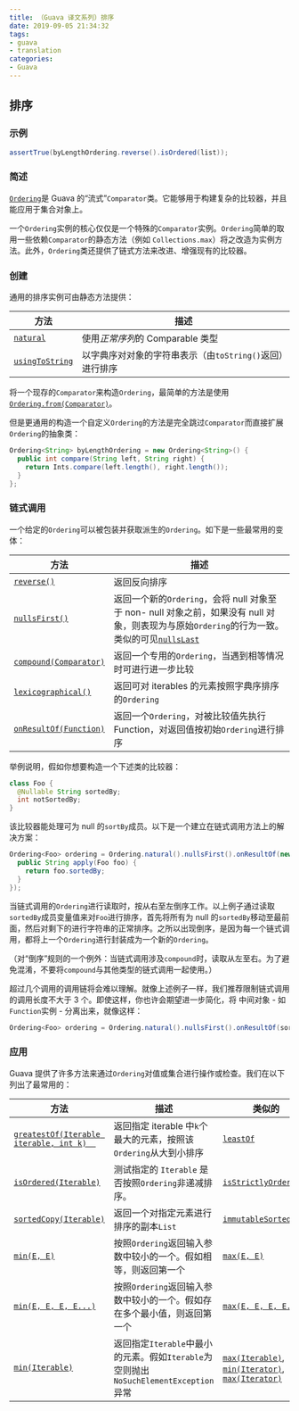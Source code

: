 ```yaml
---
title: （Guava 译文系列）排序
date: 2019-09-05 21:34:32
tags:
- guava
- translation
categories:
- Guava
---
```

## 排序
### 示例
```java
assertTrue(byLengthOrdering.reverse().isOrdered(list));
```
### 简述
[`Ordering`](http://google.github.io/guava/releases/snapshot/api/docs/com/google/common/collect/Ordering.html)是 Guava 的“流式”`Comparator`类。它能够用于构建复杂的比较器，并且能应用于集合对象上。

一个`Ordering`实例的核心仅仅是一个特殊的`Comparator`实例。`Ordering`简单的取用一些依赖`Comparator`的静态方法（例如 `Collections.max`）将之改造为实例方法。此外，`Ordering`类还提供了链式方法来改进、增强现有的比较器。

<!-- more -->

### 创建

通用的排序实例可由静态方法提供：

方法 | 描述
---|---
[`natural`](http://google.github.io/guava/releases/snapshot/api/docs/com/google/common/collect/Ordering.html#natural--) | 使用*正常序列*的 Comparable 类型
[`usingToString`](http://google.github.io/guava/releases/snapshot/api/docs/com/google/common/collect/Ordering.html#usingToString--) | 以字典序对对象的字符串表示（由`toString()`返回）进行排序

将一个现存的`Comparator`来构造`Ordering`，最简单的方法是使用[`Ordering.from(Comparator)`](http://google.github.io/guava/releases/snapshot/api/docs/com/google/common/collect/Ordering.html#from-java.util.Comparator-)。

但是更通用的构造一个自定义`Ordering`的方法是完全跳过`Comparator`而直接扩展`Ordering`的抽象类：

```java
Ordering<String> byLengthOrdering = new Ordering<String>() {
  public int compare(String left, String right) {
    return Ints.compare(left.length(), right.length());
  }
};
```
### 链式调用
一个给定的`Ordering`可以被包装并获取派生的`Ordering`。如下是一些最常用的变体：

方法 | 描述
---|---
[`reverse()`](http://google.github.io/guava/releases/snapshot/api/docs/com/google/common/collect/Ordering.html#reverse--) | 返回反向排序
[`nullsFirst()`](http://google.github.io/guava/releases/snapshot/api/docs/com/google/common/collect/Ordering.html#nullsFirst--) | 返回一个新的`Ordering`，会将 null 对象至于 non- null 对象之前，如果没有 null 对象，则表现为与原始`Ordering`的行为一致。类似的可见[`nullsLast`](http://google.github.io/guava/releases/snapshot/api/docs/com/google/common/collect/Ordering.html#nullsLast--)
[`compound(Comparator)`](http://google.github.io/guava/releases/snapshot/api/docs/com/google/common/collect/Ordering.html#compound-java.util.Comparator-) | 返回一个专用的`Ordering`，当遇到相等情况时可进行进一步比较
[`lexicographical()`](http://google.github.io/guava/releases/snapshot/api/docs/com/google/common/collect/Ordering.html#lexicographical--) | 返回可对 iterables 的元素按照字典序排序的`Ordering`
[`onResultOf(Function)`](http://google.github.io/guava/releases/snapshot/api/docs/com/google/common/collect/Ordering.html#onResultOf-com.google.common.base.Function-) | 返回一个`Ordering`，对被比较值先执行 Function，对返回值按初始`Ordering`进行排序

举例说明，假如你想要构造一个下述类的比较器：
```java
class Foo {
  @Nullable String sortedBy;
  int notSortedBy;
}
```
该比较器能处理可为 null 的`sortBy`成员。以下是一个建立在链式调用方法上的解决方案：
```java
Ordering<Foo> ordering = Ordering.natural().nullsFirst().onResultOf(new Function<Foo, String>() {
  public String apply(Foo foo) {
    return foo.sortedBy;
  }
});
```
当链式调用的`Ordering`进行读取时，按从右至左倒序工作。以上例子通过读取`sortedBy`成员变量值来对`Foo`进行排序，首先将所有为 null 的`sortedBy`移动至最前面，然后对剩下的进行字符串的正常排序。之所以出现倒序，是因为每一个链式调用，都将上一个`Ordering`进行封装成为一个新的`Ordering`。

（对“倒序”规则的一个例外：当链式调用涉及`compound`时，读取从左至右。为了避免混淆，不要将`compound`与其他类型的链式调用一起使用。）

超过几个调用的调用链将会难以理解。就像上述例子一样，我们推荐限制链式调用的调用长度不大于 3 个。即使这样，你也许会期望进一步简化，将 中间对象 - 如`Function`实例 - 分离出来，就像这样：
```java
Ordering<Foo> ordering = Ordering.natural().nullsFirst().onResultOf(sortKeyFunction);
```

### 应用
Guava 提供了许多方法来通过`Ordering`对值或集合进行操作或检查。我们在以下列出了最常用的：

方法 | 描述 | 类似的
---|---|---
[`greatestOf(Iterable iterable, int k)	`](http://google.github.io/guava/releases/snapshot/api/docs/com/google/common/collect/Ordering.html#greatestOf-java.lang.Iterable-int-) | 返回指定 iterable 中`k`个最大的元素，按照该`Ordering`从大到小排序 | [`leastOf`](http://google.github.io/guava/releases/snapshot/api/docs/com/google/common/collect/Ordering.html#leastOf-java.lang.Iterable-int-)
[`isOrdered(Iterable)`](http://google.github.io/guava/releases/snapshot/api/docs/com/google/common/collect/Ordering.html#isOrdered-java.lang.Iterable-) | 测试指定的 `Iterable` 是否按照`Ordering`非递减排序。 | [`isStrictlyOrdered`](http://google.github.io/guava/releases/snapshot/api/docs/com/google/common/collect/Ordering.html#isStrictlyOrdered-java.lang.Iterable-)
[`sortedCopy(Iterable)`](http://google.github.io/guava/releases/snapshot/api/docs/com/google/common/collect/Ordering.html#sortedCopy-java.lang.Iterable-) | 返回一个对指定元素进行排序的副本`List` | [`immutableSortedCopy`](http://google.github.io/guava/releases/snapshot/api/docs/com/google/common/collect/Ordering.html#immutableSortedCopy-java.lang.Iterable-)
[`min(E, E)`](http://google.github.io/guava/releases/snapshot/api/docs/com/google/common/collect/Ordering.html#min-E-E-) | 按照`Ordering`返回输入参数中较小的一个。假如相等，则返回第一个 | [`max(E, E)`](http://google.github.io/guava/releases/snapshot/api/docs/com/google/common/collect/Ordering.html#max-E-E-) 
[`min(E, E, E, E...)`](http://google.github.io/guava/releases/snapshot/api/docs/com/google/common/collect/Ordering.html#min-E-E-E-E...-) | 按照`Ordering`返回输入参数中较小的一个。假如存在多个最小值，则返回第一个 | [`max(E, E, E, E...)`](http://google.github.io/guava/releases/snapshot/api/docs/com/google/common/collect/Ordering.html#max-E-E-E-E...-)
[`min(Iterable)`](http://google.github.io/guava/releases/snapshot/api/docs/com/google/common/collect/Ordering.html#min-java.lang.Iterable-) | 返回指定`Iterable`中最小的元素。假如`Iterable`为空则抛出`NoSuchElementException`异常 | [`max(Iterable)`](http://google.github.io/guava/releases/snapshot/api/docs/com/google/common/collect/Ordering.html#max-java.lang.Iterable-), [`min(Iterator)`](http://google.github.io/guava/releases/snapshot/api/docs/com/google/common/collect/Ordering.html#min-java.util.Iterator-), [`max(Iterator)`](http://google.github.io/guava/releases/snapshot/api/docs/com/google/common/collect/Ordering.html#max-java.util.Iterator-)